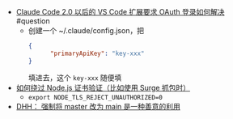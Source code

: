 - [Claude Code 2.0 以后的 VS Code 扩展要求 OAuth 登录如何解决](https://x.com/randyloop/status/1972939539548434811) #question
	- 创建一个 ~/.claude/config.json，把
	  ```json
	  {
	        "primaryApiKey": "key-xxx"  
	  }
	  ```
	  填进去，这个 `key-xxx` 随便填
- [如何绕过 Node.js 证书验证（比如使用 Surge 抓包时）](https://lobehub.com/docs/self-hosting/faq/proxy-with-unable-to-verify-leaf-signature)
	- `export NODE_TLS_REJECT_UNAUTHORIZED=0`
- [DHH： 强制将 master 改为 main 是一种善意的利用](https://world.hey.com/dhh/forcing-master-to-main-was-a-good-faith-exploit-b21ee30c)
